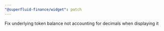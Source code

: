 ```yaml
---
"@superfluid-finance/widget": patch
---
```


Fix underlying token balance not accounting for decimals when displaying it
